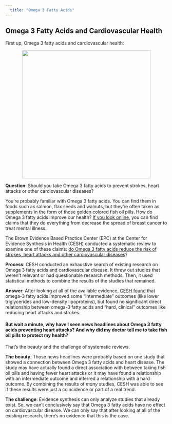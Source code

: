 ```yaml
---
  title: "Omega 3 Fatty Acids"
---
```



## Omega 3 Fatty Acids and Cardiovascular Health 

First up, Omega 3 fatty acids and cardiovascular health:



<center>
<img src="{{site.baseurl}}/img/fishoil.jpg" width="400" >
</center>


**Question**: Should you take Omega 3 fatty acids to prevent strokes, heart attacks or other cardiovascular diseases? 

You’re probably familiar with Omega 3 fatty acids. You can find them in foods such as salmon, flax seeds and walnuts, but they’re often taken as supplements in the form of those golden colored fish oil pills. How do Omega 3 fatty acids improve our health? [If you look online](http://www.greenmedinfo.com/blog/61-health-benefits-omega-3-fatty-acids), you can find claims that they do everything from decrease the spread of breast cancer to treat mental illness. 

The Brown Evidence Based Practice Center (EPC) at the Center for Evidence Synthesis in Health (CESH) conducted a systematic review to examine one of these claims: <u>do Omega 3 fatty acids reduce the risk of strokes, heart attacks and other cardiovascular diseases</u>? 

**Process**: CESH conducted an exhaustive search of existing research on Omega 3 fatty acids and cardiovascular disease. It threw out studies that weren’t relevant or had questionable research methods. Then, it used statistical methods to combine the results of the studies that remained. 

**Answer**: After looking at all of the available evidence, [CESH found](https://www.effectivehealthcare.ahrq.gov/ehc/products/609/2262/fatty-acids-cardiovascular-disease-report-160913.pdf) that omega-3 fatty acids improved some “intermediate” outcomes (like lower triglycerides and low-density lipoproteins), but found no significant direct relationship between omega-3 fatty acids and “hard, clinical” outcomes like reducing heart attacks and strokes.

#### But wait a minute, why have I seen news headlines about Omega 3 fatty acids preventing heart attacks? And why did my doctor tell me to take fish oil pills to protect my health?

That’s the beauty and the challenge of systematic reviews. 

**The beauty**: Those news headlines were probably based on one study that showed a connection between Omega 3 fatty acids and heart disease. The study may have actually found a direct association with between taking fish oil pills and having fewer heart attacks or it may have found a relationship with an intermediate outcome and inferred a relationship with a hard outcome. By combining the results of *many* studies, CESH was able to see if these results were just a coincidence or part of a real trend. 

**The challenge**: Evidence synthesis can only analyze studies that already exist. So, we can’t conclusively say that Omega 3 fatty acids have no effect on cardiovascular disease. We can only say that after looking at all of the existing research, there’s no evidence that this is the case. 

